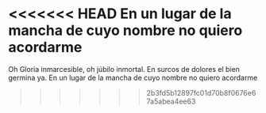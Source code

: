 <<<<<<< HEAD
En un lugar de la mancha de cuyo nombre no quiero acordarme
=======
Oh Gloria inmarcesible, oh júbilo inmortal. En surcos de dolores el bien germina ya. En un lugar de la mancha de cuyo nombre no quiero acordarme
>>>>>>> 2b3fd5b12897fc01d70b8f0676e67a5abea4ee63
